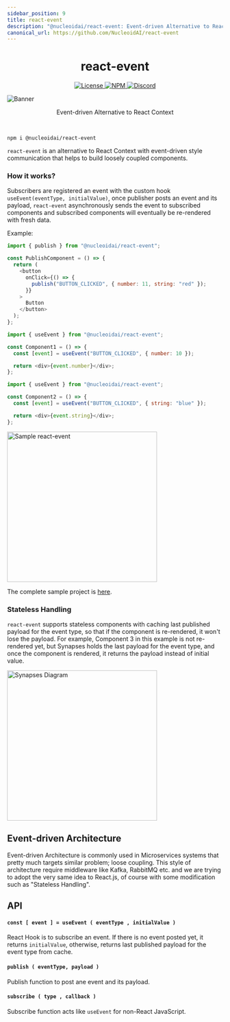 ```yaml
---
sidebar_position: 9
title: react-event
description: "@nucleoidai/react-event: Event-driven Alternative to React Context"
canonical_url: https://github.com/NucleoidAI/react-event
---
```


<h1 align="center">react-event</h1>

<p align="center">
  <a href="https://www.apache.org/licenses/LICENSE-2.0">
    <img src="https://img.shields.io/badge/Apache-2.0-yellow?style=for-the-badge&logo=apache" alt="License" />
  </a>
  <a href="https://www.npmjs.com/package/@nucleoidai/react-event">
    <img src="https://img.shields.io/badge/NPM-red?style=for-the-badge&logo=npm" alt="NPM" />
  </a>
  <a href="https://discord.com/invite/eWXFCCuU5y">
    <img src="https://img.shields.io/badge/Discord-lightgrey?style=for-the-badge&logo=discord" alt="Discord" />
  </a>
</p>

![Banner](https://cdn.nucleoid.com/media/synapses-banner.png)

<p align="center">
  Event-driven Alternative to React Context
</p>

<br/>

```shell
npm i @nucleoidai/react-event
```

`react-event` is an alternative to React Context with event-driven style communication that helps to build loosely coupled components.

### How it works?

Subscribers are registered an event with the custom hook `useEvent(eventType, initialValue)`, once publisher posts an event and its payload, `react-event` asynchronously sends the event to subscribed components and subscribed components will eventually be re-rendered with fresh data.

Example:

```javascript
import { publish } from "@nucleoidai/react-event";

const PublishComponent = () => {
  return (
    <button
      onClick={() => {
        publish("BUTTON_CLICKED", { number: 11, string: "red" });
      }}
    >
      Button
    </button>
  );
};
```

```javascript
import { useEvent } from "@nucleoidai/react-event";

const Component1 = () => {
  const [event] = useEvent("BUTTON_CLICKED", { number: 10 });

  return <div>{event.number}</div>;
};
```

```javascript
import { useEvent } from "@nucleoidai/react-event";

const Component2 = () => {
  const [event] = useEvent("BUTTON_CLICKED", { string: "blue" });

  return <div>{event.string}</div>;
};
```

<img src="https://cdn.nucleoid.com/media/synapses-sample.gif" alt="Sample react-event" width="350" />

The complete sample project is [here](./sample).

### Stateless Handling

`react-event` supports stateless components with caching last published payload for the event type, so that if the component is re-rendered, it won't lose the payload. For example, Component 3 in this example is not re-rendered yet, but Synapses holds the last payload for the event type, and once the component is rendered, it returns the payload instead of initial value.

<img src="https://cdn.nucleoid.com/media/synapses.drawio.png" alt="Synapses Diagram" width="350" />

## Event-driven Architecture

Event-driven Architecture is commonly used in Microservices systems that pretty much targets similar problem; loose coupling. This style of architecture require middleware like Kafka, RabbitMQ etc. and we are trying to adopt the very same idea to React.js, of course with some modification such as "Stateless Handling".

## API

#### `const [ event ] = useEvent ( eventType , initialValue )`

React Hook is to subscribe an event. If there is no event posted yet, it returns `initialValue`, otherwise, returns last published payload for the event type from cache.

#### `publish ( eventType, payload )`

Publish function to post ane event and its payload.

#### `subscribe ( type , callback )`

Subscribe function acts like `useEvent` for non-React JavaScript.
